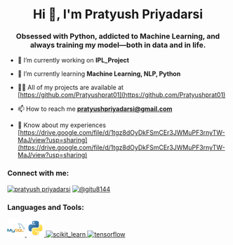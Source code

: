 <h1 align="center">Hi 👋, I'm Pratyush Priyadarsi</h1>
<h3 align="center">Obsessed with Python, addicted to Machine Learning, and always training my model—both in data and in life.</h3>

- 🔭 I’m currently working on **IPL_Project**

- 🌱 I’m currently learning **Machine Learning, NLP, Python**

- 👨‍💻 All of my projects are available at [https://github.com/Pratyushprat01](https://github.com/Pratyushprat01)

- 📫 How to reach me **pratyushpriyadarsi@gmail.com**

- 📄 Know about my experiences [https://drive.google.com/file/d/1tgz8dOyDkFSmCEr3JWMuPF3rnyTW-MaJ/view?usp=sharing](https://drive.google.com/file/d/1tgz8dOyDkFSmCEr3JWMuPF3rnyTW-MaJ/view?usp=sharing)

<h3 align="left">Connect with me:</h3>
<p align="left">
<a href="https://linkedin.com/in/pratyush priyadarsi" target="blank"><img align="center" src="https://raw.githubusercontent.com/rahuldkjain/github-profile-readme-generator/master/src/images/icons/Social/linked-in-alt.svg" alt="pratyush priyadarsi" height="30" width="40" /></a>
<a href="https://www.hackerrank.com/@gitu8144" target="blank"><img align="center" src="https://raw.githubusercontent.com/rahuldkjain/github-profile-readme-generator/master/src/images/icons/Social/hackerrank.svg" alt="@gitu8144" height="30" width="40" /></a>
</p>

<h3 align="left">Languages and Tools:</h3>
<p align="left"> <a href="https://www.mysql.com/" target="_blank" rel="noreferrer"> <img src="https://raw.githubusercontent.com/devicons/devicon/master/icons/mysql/mysql-original-wordmark.svg" alt="mysql" width="40" height="40"/> </a> <a href="https://www.python.org" target="_blank" rel="noreferrer"> <img src="https://raw.githubusercontent.com/devicons/devicon/master/icons/python/python-original.svg" alt="python" width="40" height="40"/> </a> <a href="https://scikit-learn.org/" target="_blank" rel="noreferrer"> <img src="https://upload.wikimedia.org/wikipedia/commons/0/05/Scikit_learn_logo_small.svg" alt="scikit_learn" width="40" height="40"/> </a> <a href="https://www.tensorflow.org" target="_blank" rel="noreferrer"> <img src="https://www.vectorlogo.zone/logos/tensorflow/tensorflow-icon.svg" alt="tensorflow" width="40" height="40"/> </a> </p>
